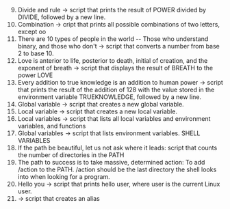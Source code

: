 9. Divide and rule -> script that prints the result of POWER divided by DIVIDE, followed by a new line.
12.  Combination -> cript that prints all possible combinations of two letters, except oo
11. There are 10 types of people in the world -- Those who understand binary, and those who don't -> script that converts a number from base 2 to base 10.
10. Love is anterior to life, posterior to death, initial of creation, and the exponent of breath -> script that displays the result of BREATH to the power LOVE
8. Every addition to true knowledge is an addition to human power -> script that prints the result of the addition of 128 with the value stored in the environment variable TRUEKNOWLEDGE, followed by a new line.
7. Global variable -> script that creates a new global variable.
6. Local variable -> script that creates a new local variable.
5. Local variables -> script that lists all local variables and environment variables, and functions
4. Global variables -> script that lists environment variables.
                     SHELL VARIABLES
3. If the path be beautiful, let us not ask where it leads: script that counts the number of directories in the PATH
2. The path to success is to take massive, determined action: To add /action to the PATH. /action should be the last directory the shell looks into when looking for a program.
1. Hello you -> script that prints hello user, where user is the current Linux user.
0. <o> -> script that creates an alias
